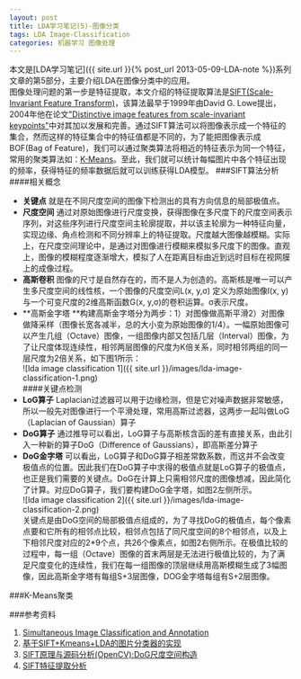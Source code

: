 ```yaml
---
layout: post
title: LDA学习笔记(5)-图像分类
tags: LDA Image-Classification
categories: 机器学习 图像处理
---
```

本文是[LDA学习笔记]({{ site.url }}{% post_url 2013-05-09-LDA-note %})系列文章的第5部分，主要介绍LDA在图像分类中的应用。  
图像处理问题的第一步是特征提取，本文介绍的特征提取算法是[SIFT(Scale-Invariant Feature Transform)](http://www.cs.ubc.ca/~lowe/keypoints/)，该算法最早于1999年由David G. Lowe提出，2004年他在论文["Distinctive image features from scale-invariant keypoints"](http://www.cs.ubc.ca/~lowe/papers/ijcv04.pdf)中对其加以发展和完善。通过SIFT算法可以将图像表示成一个特征的集合，然而这样的特征集合中的特征值都是不同的，为了能把图像表示成BOF(Bag of Feature)，我们可以通过聚类算法将相近的特征表示为同一个特征，常用的聚类算法如：[K-Means](http://en.wikipedia.org/wiki/K-means_clustering)。至此，我们就可以统计每幅图片中各个特征出现的频率，获得特征的频率数据后就可以训练获得LDA模型。
###SIFT算法分析
####相关概念
- **关键点** 就是在不同尺度空间的图像下检测出的具有方向信息的局部极值点。  
- **尺度空间** 通过对原始图像进行尺度变换，获得图像在多尺度下的尺度空间表示序列，对这些序列进行尺度空间主轮廓提取，并以该主轮廓为一种特征向量，实现边缘、角点检测和不同分辨率上的特征提取。尺度越大图像越模糊。实际上，在尺度空间理论中，是通过对图像进行模糊来模拟多尺度下的图像。直观上，图像的模糊程度逐渐增大，模拟了人在距离目标由近到远时目标在视网膜上的成像过程。  
- **高斯卷积** 图像的尺寸是自然存在的，而不是人为创造的。高斯核是唯一可以产生多尺度空间的线性核，一个图像的尺度空间L(x, y,σ) 定义为原始图像I(x, y)与一个可变尺度的2维高斯函数G(x, y,σ)的卷积运算。σ表示尺度。  
- **高斯金字塔	**构建高斯金字塔分为两步：1）对图像做高斯平滑2）对图像做降采样（图像长宽各减半，总的大小变为原始图像的1/4）。一幅原始图像可以产生几组（Octave）图像，一组图像内部又包括几层（Interval）图像，为了让尺度体现连续性，相邻两层图像的尺度为K倍关系，同时相邻两组的同一层尺度为2倍关系，如下图1所示：  
![lda image classification 1]({{ site.url }}/images/lda-image-classification-1.png)  
####关键点检测
- **LoG算子**	 Laplacian过滤器可以用于边缘检测，但是它对噪声数据非常敏感，所以一般先对图像进行一个平滑处理，常用高斯过滤器，这两步一起叫做LoG（Laplacian of Gaussian）算子  
- **DoG算子** 通过推导可以看出，LoG算子与高斯核含函的差有直接关系，由此引入一种新的算子DoG（Difference of Gaussians），即高斯差分算子  
- **DoG金字塔** 	可以看出，LoG算子和DoG算子相差常数系数，而这并不会改变极值点的位置。因此我们在DoG算子中求得的极值点就是LoG算子的极值点，也正是我们需要的关键点。DoG在计算上只需相邻尺度的图像想减，因此简化了计算。对应DoG算子，我们要构建DoG金字塔，如图2左侧所示。  
![lda image classification 2]({{ site.url }}/images/lda-image-classification-2.png)  
关键点是由DoG空间的局部极值点组成的，为了寻找DoG的极值点，每个像素点要和它所有的相邻点比较，相邻点包括了同尺度空间的8个相邻点，以及上下相邻尺度对应的2\*9个点，共26个像素点，如图2右侧所示。在极值比较的过程中，每一组（Octave）图像的首末两层是无法进行极值比较的，为了满足尺度变化的连续性，我们在每一组图像的顶层继续用高斯模糊生成了3幅图像，因此高斯金字塔有每组S+3层图像，DOG金字塔每组有S+2层图像。


###K-Means聚类

###参考资料
1. [Simultaneous Image Classification and Annotation](http://www.cs.princeton.edu/~blei/papers/WangBleiFeiFei2009.pdf)
2. [基于SIFT+Kmeans+LDA的图片分类器的实现](http://blog.csdn.net/zhuzhutingru1/article/details/8217099)
3. [SIFT原理与源码分析(OpenCV):DoG尺度空间构造](http://blog.csdn.net/xiaowei_cqu/article/details/8067881)
4. [SIFT特征提取分析](http://blog.csdn.net/abcjennifer/article/details/7639681)

